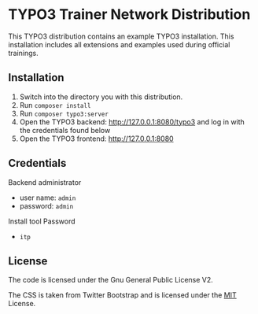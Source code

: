 # TYPO3 Trainer Network Distribution

This TYPO3 distribution contains an example TYPO3 installation.
This installation includes all extensions and examples used during official trainings.

## Installation

1. Switch into the directory you with this distribution.
1. Run `composer install`
1. Run `composer typo3:server`
1. Open the TYPO3 backend: http://127.0.0.1:8080/typo3 and log in with the credentials found below
1. Open the TYPO3 frontend: http://127.0.0.1:8080

## Credentials

Backend administrator
- user name: `admin`
- password: `admin`

Install tool Password
- `itp`

## License

The code is licensed under the Gnu General Public License V2.

The CSS is taken from Twitter Bootstrap and is licensed under the [MIT](https://opensource.org/licenses/MIT) License.
